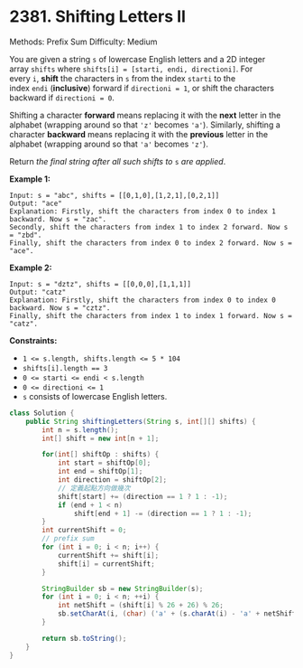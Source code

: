 # 2381. Shifting Letters II

Methods: Prefix Sum
Difficulty: Medium

You are given a string `s` of lowercase English letters and a 2D integer array `shifts` where `shifts[i] = [starti, endi, directioni]`. For every `i`, **shift** the characters in `s` from the index `starti` to the index `endi` (**inclusive**) forward if `directioni = 1`, or shift the characters backward if `directioni = 0`.

Shifting a character **forward** means replacing it with the **next** letter in the alphabet (wrapping around so that `'z'` becomes `'a'`). Similarly, shifting a character **backward** means replacing it with the **previous** letter in the alphabet (wrapping around so that `'a'` becomes `'z'`).

Return *the final string after all such shifts to* `s` *are applied*.

**Example 1:**

```
Input: s = "abc", shifts = [[0,1,0],[1,2,1],[0,2,1]]
Output: "ace"
Explanation: Firstly, shift the characters from index 0 to index 1 backward. Now s = "zac".
Secondly, shift the characters from index 1 to index 2 forward. Now s = "zbd".
Finally, shift the characters from index 0 to index 2 forward. Now s = "ace".
```

**Example 2:**

```
Input: s = "dztz", shifts = [[0,0,0],[1,1,1]]
Output: "catz"
Explanation: Firstly, shift the characters from index 0 to index 0 backward. Now s = "cztz".
Finally, shift the characters from index 1 to index 1 forward. Now s = "catz".

```

**Constraints:**

- `1 <= s.length, shifts.length <= 5 * 104`
- `shifts[i].length == 3`
- `0 <= starti <= endi < s.length`
- `0 <= directioni <= 1`
- `s` consists of lowercase English letters.

```java
class Solution {
    public String shiftingLetters(String s, int[][] shifts) {
        int n = s.length();
        int[] shift = new int[n + 1];

        for(int[] shiftOp : shifts) {
            int start = shiftOp[0]; 
            int end = shiftOp[1]; 
            int direction = shiftOp[2];
            // 定義起點方向做幾次
            shift[start] += (direction == 1 ? 1 : -1);
            if (end + 1 < n)
                shift[end + 1] -= (direction == 1 ? 1 : -1);
        }
        int currentShift = 0;
        // prefix sum 
        for (int i = 0; i < n; i++) {
            currentShift += shift[i];
            shift[i] = currentShift;
        }

        StringBuilder sb = new StringBuilder(s);
        for (int i = 0; i < n; ++i) {
            int netShift = (shift[i] % 26 + 26) % 26;
            sb.setCharAt(i, (char) ('a' + (s.charAt(i) - 'a' + netShift) % 26));
        }

        return sb.toString();
    }
}
```